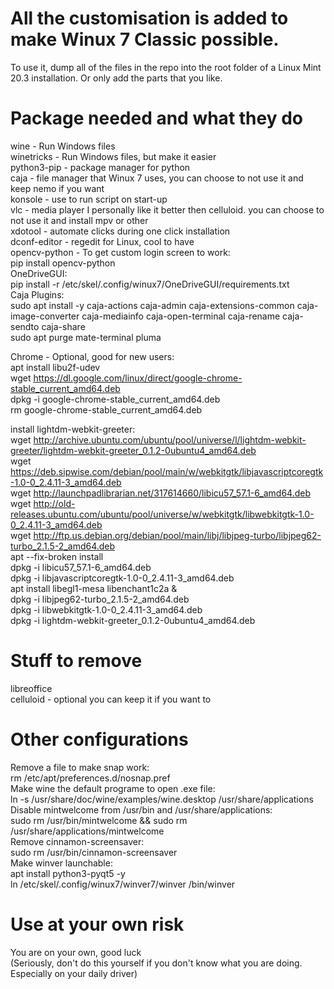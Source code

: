 # All the customisation is added to make Winux 7 Classic possible.  
To use it, dump all of the files in the repo into the root folder of a Linux Mint 20.3  installation. Or only add the parts that you like.  

# Package needed and what they do  
wine - Run Windows files  
winetricks - Run Windows files, but make it easier  
python3-pip - package manager for python  
caja - file manager that Winux 7 uses, you can choose to not use it and keep nemo if you want  
konsole - use to run script on start-up  
vlc - media player I personally like it better then celluloid. you can choose to not use it and install mpv or other  
xdotool - automate clicks during one click installation  
dconf-editor - regedit for Linux, cool to have  
opencv-python - To get custom login screen to work:  
pip install opencv-python  
OneDriveGUI:  
pip install -r /etc/skel/.config/winux7/OneDriveGUI/requirements.txt  
Caja Plugins:  
sudo apt install -y caja-actions caja-admin caja-extensions-common caja-image-converter caja-mediainfo caja-open-terminal caja-rename caja-sendto caja-share  
sudo apt purge mate-terminal pluma  

Chrome - Optional, good for new users:  
apt install libu2f-udev  
wget https://dl.google.com/linux/direct/google-chrome-stable_current_amd64.deb  
dpkg -i google-chrome-stable_current_amd64.deb  
rm google-chrome-stable_current_amd64.deb  

install lightdm-webkit-greeter:  
wget http://archive.ubuntu.com/ubuntu/pool/universe/l/lightdm-webkit-greeter/lightdm-webkit-greeter_0.1.2-0ubuntu4_amd64.deb  
wget https://deb.sipwise.com/debian/pool/main/w/webkitgtk/libjavascriptcoregtk-1.0-0_2.4.11-3_amd64.deb  
wget http://launchpadlibrarian.net/317614660/libicu57_57.1-6_amd64.deb  
wget http://old-releases.ubuntu.com/ubuntu/pool/universe/w/webkitgtk/libwebkitgtk-1.0-0_2.4.11-3_amd64.deb  
wget http://ftp.us.debian.org/debian/pool/main/libj/libjpeg-turbo/libjpeg62-turbo_2.1.5-2_amd64.deb  
apt --fix-broken install  
dpkg -i libicu57_57.1-6_amd64.deb  
dpkg -i libjavascriptcoregtk-1.0-0_2.4.11-3_amd64.deb  
apt install libegl1-mesa libenchant1c2a &  
dpkg -i libjpeg62-turbo_2.1.5-2_amd64.deb  
dpkg -i libwebkitgtk-1.0-0_2.4.11-3_amd64.deb  
dpkg -i lightdm-webkit-greeter_0.1.2-0ubuntu4_amd64.deb  

# Stuff to remove    
libreoffice  
celluloid - optional you can keep it if you want to  

# Other configurations  
Remove a file to make snap work:  
rm /etc/apt/preferences.d/nosnap.pref  
Make wine the default programe to open .exe file:  
ln -s /usr/share/doc/wine/examples/wine.desktop /usr/share/applications  
Disable mintwelcome from /usr/bin and /usr/share/applications:   
sudo rm /usr/bin/mintwelcome && sudo rm /usr/share/applications/mintwelcome  
Remove cinnamon-screensaver:  
sudo rm /usr/bin/cinnamon-screensaver  
Make winver launchable:  
apt install python3-pyqt5 -y  
ln /etc/skel/.config/winux7/winver7/winver /bin/winver  

# Use at your own risk    
You are on your own, good luck  
(Seriously, don't do this yourself if you don't know what you are doing. Especially on your daily driver)  

